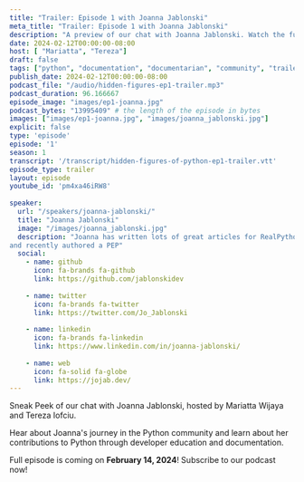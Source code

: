 ```yaml
---
title: "Trailer: Episode 1 with Joanna Jablonski"
meta_title: "Trailer: Episode 1 with Joanna Jablonski"
description: "A preview of our chat with Joanna Jablonski. Watch the full episode on Feb 14, 2024"
date: 2024-02-12T00:00:00-08:00
host: [ "Mariatta", "Tereza"]
draft: false
tags: ["python", "documentation", "documentarian", "community", "trailer"]
publish_date: 2024-02-12T00:00:00-08:00
podcast_file: "/audio/hidden-figures-ep1-trailer.mp3"
podcast_duration: 96.166667
episode_image: "images/ep1-joanna.jpg"
podcast_bytes: "13995409" # the length of the episode in bytes
images: ["images/ep1-joanna.jpg", "images/joanna_jablonski.jpg"]
explicit: false 
type: 'episode'
episode: '1'
season: 1
transcript: '/transcript/hidden-figures-of-python-ep1-trailer.vtt'
episode_type: trailer
layout: episode
youtube_id: 'pm4xa46iRW8'
  
speaker:
  url: "/speakers/joanna-jablonski/"
  title: "Joanna Jablonski"
  image: "/images/joanna_jablonski.jpg"
  description: "Joanna has written lots of great articles for RealPython, blogged for the Python Language Summit,
and recently authored a PEP"
  social:
    - name: github
      icon: fa-brands fa-github
      link: https://github.com/jablonskidev
  
    - name: twitter
      icon: fa-brands fa-twitter
      link: https://twitter.com/Jo_Jablonski
  
    - name: linkedin
      icon: fa-brands fa-linkedin
      link: https://www.linkedin.com/in/joanna-jablonski/
    
    - name: web
      icon: fa-solid fa-globe
      link: https://jojab.dev/
---
```


Sneak Peek of our chat with Joanna Jablonski, hosted by Mariatta Wijaya and Tereza Iofciu.

Hear about Joanna's journey in the Python community and learn about her contributions to Python through developer education
and documentation.

Full episode is coming on **February 14, 2024**! Subscribe to our podcast now!
